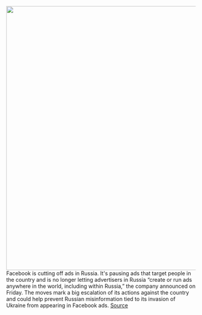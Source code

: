 <img src='https://cdn.vox-cdn.com/thumbor/KWesHwvtODqQTREZEbmcBR3obkM=/0x0:2040x1360/1200x800/filters:focal(857x517:1183x843)/cdn.vox-cdn.com/uploads/chorus_image/image/70581674/acasto_180123_1777_0003_v8.0.jpg' width='700px' /><br/>
Facebook is cutting off ads in Russia. It's pausing ads that target people in the country and is no longer letting advertisers in Russia “create or run ads anywhere in the world, including within Russia,” the company announced on Friday. The moves mark a big escalation of its actions against the country and could help prevent Russian misinformation tied to its invasion of Ukraine from appearing in Facebook ads.
<a href='https://www.theverge.com/2022/3/4/22962380/facebook-russian-advertisers-create-make-run-ads-world'> Source <a/>